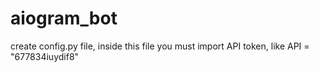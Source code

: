 # aiogram_bot
create config.py file, inside this file you must import API token, like API = "677834iuydif8"
